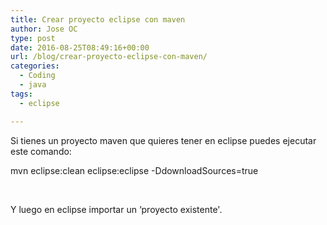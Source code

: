 ```yaml
---
title: Crear proyecto eclipse con maven
author: Jose OC
type: post
date: 2016-08-25T08:49:16+00:00
url: /blog/crear-proyecto-eclipse-con-maven/
categories:
  - Coding
  - java
tags:
  - eclipse

---
```

Si tienes un proyecto maven que quieres tener en eclipse puedes ejecutar este comando:

 <span class="lang:default decode:true crayon-inline">mvn eclipse:clean eclipse:eclipse -DdownloadSources=true</span>

&nbsp;

Y luego en eclipse importar un &#8216;proyecto existente'.